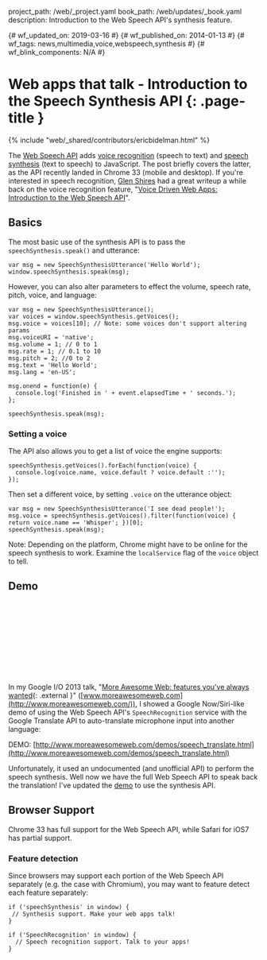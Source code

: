project_path: /web/_project.yaml
book_path: /web/updates/_book.yaml
description: Introduction to the Web Speech API's synthesis feature.

{# wf_updated_on: 2019-03-16 #}
{# wf_published_on: 2014-01-13 #}
{# wf_tags: news,multimedia,voice,webspeech,synthesis #}
{# wf_blink_components: N/A #}

# Web apps that talk - Introduction to the Speech Synthesis API {: .page-title }

{% include "web/_shared/contributors/ericbidelman.html" %}

The [Web Speech API](https://w3c.github.io/speech-api/speechapi.html) adds [voice recognition](https://w3c.github.io/speech-api/speechapi.html#speechreco-section) (speech to text) and [speech synthesis](https://w3c.github.io/speech-api/speechapi.html#tts-section) (text to speech) to JavaScript. The post briefly covers the latter, as the API recently landed in Chrome 33 (mobile and desktop). If you're interested in speech recognition, [Glen Shires](https://www.html5rocks.com/en/profiles/#glenshires) had a great writeup a while back on the voice recognition feature, "[Voice Driven Web Apps: Introduction to the Web Speech API](/web/updates/2013/01/Voice-Driven-Web-Apps-Introduction-to-the-Web-Speech-API)".

## Basics

The most basic use of the synthesis API is to pass the `speechSynthesis.speak()` and utterance:


    var msg = new SpeechSynthesisUtterance('Hello World');
    window.speechSynthesis.speak(msg);


However, you can also alter parameters to effect the volume, speech rate, pitch, voice, and language:


    var msg = new SpeechSynthesisUtterance();
    var voices = window.speechSynthesis.getVoices();
    msg.voice = voices[10]; // Note: some voices don't support altering params
    msg.voiceURI = 'native';
    msg.volume = 1; // 0 to 1
    msg.rate = 1; // 0.1 to 10
    msg.pitch = 2; //0 to 2
    msg.text = 'Hello World';
    msg.lang = 'en-US';

    msg.onend = function(e) {
      console.log('Finished in ' + event.elapsedTime + ' seconds.');
    };

    speechSynthesis.speak(msg);


### Setting a voice

The API also allows you to get a list of voice the engine supports:


    speechSynthesis.getVoices().forEach(function(voice) {
      console.log(voice.name, voice.default ? voice.default :'');
    });


Then set a different voice, by setting `.voice` on the utterance object:


    var msg = new SpeechSynthesisUtterance('I see dead people!');
    msg.voice = speechSynthesis.getVoices().filter(function(voice) { return voice.name == 'Whisper'; })[0];
    speechSynthesis.speak(msg);


Note: Depending on the platform, Chrome might have to be online for the speech synthesis to work. Examine the `localService` flag of the `voice` object to tell.

## Demo

<div class="video-wrapper">
  <iframe class="devsite-embedded-youtube-video" data-video-id="N_wTBKMuJis?t=1695"
          data-autohide="1" data-showinfo="0" frameborder="0" allowfullscreen>
  </iframe>
</div>

In my Google I/O 2013 talk, "[More Awesome Web: features you've always wanted](http://www.moreawesomeweb.com/){: .external }" ([www.moreawesomeweb.com](http://www.moreawesomeweb.com/)), I showed a Google Now/Siri-like demo of using the Web Speech API's `SpeechRecognition` service with the Google Translate API to auto-translate microphone input into another language:


DEMO: [http://www.moreawesomeweb.com/demos/speech_translate.html](http://www.moreawesomeweb.com/demos/speech_translate.html)

Unfortunately, it used an undocumented (and unofficial API) to perform the speech synthesis. Well now we have the full Web Speech API to speak back the translation! I've updated the [demo](http://www.moreawesomeweb.com/demos/speech_translate.html) to use the synthesis API.

## Browser Support

Chrome 33 has full support for the Web Speech API, while Safari for iOS7 has partial support.

### Feature detection

Since browsers may support each portion of the Web Speech API separately (e.g. the case with Chromium), you may want to feature detect each feature separately:


    if ('speechSynthesis' in window) {
     // Synthesis support. Make your web apps talk!
    }

    if ('SpeechRecognition' in window) {
      // Speech recognition support. Talk to your apps!
    }




